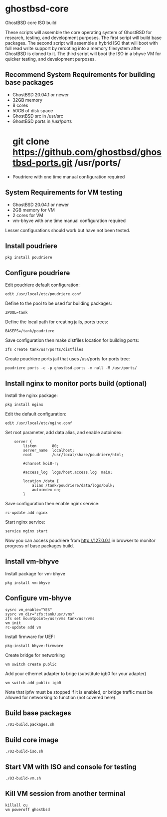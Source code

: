 # ghostbsd-core
GhostBSD core ISO build

These scripts will assemble the core operating system of GhostBSD for research, testing, and development purposes.  The first script will build base packages.  The second script will assemble a hybrid ISO that will boot with full read write support by rerooting into a memory filesystem after GhostBSD is cloned to it.  The third script will boot the ISO in a bhyve VM for quicker testing, and development purposes.  

## Recommend System Requirements for building base packages

* GhostBSD 20.04.1 or newer
* 32GB memory
* 8 cores
* 50GB of disk space
* GhostBSD src in /usr/src
* GhostBSD ports in /usr/ports
    # git clone https://github.com/ghostbsd/ghostbsd-ports.git /usr/ports/
* Poudriere with one time manual configuration required

## System Requirements for VM testing

* GhostBSD 20.04.1 or newer
* 2GB memory for VM
* 2 cores for VM
* vm-bhyve with one time manual configuration required

Lesser configurations should work but have not been tested.

## Install poudriere

```
pkg install poudriere
```

## Configure poudriere

Edit poudriere default configuration:

```
edit /usr/local/etc/poudriere.conf
```

Define to the pool to be used for building packages:

```
ZPOOL=tank
```

Define the local path for creating jails, ports trees:

```
BASEFS=/tank/poudriere
```

Save configuration then make distfiles location for building ports:

```
zfs create tank/usr/ports/distfiles
```

Create poudriere ports jail that uses /usr/ports for ports tree:
```
poudriere ports -c -p ghostbsd-ports -m null -M /usr/ports/
```

## Install nginx to monitor ports build (optional)

Install the nginx package:

```
pkg install nginx
```

Edit the default configuration:

```
edit /usr/local/etc/nginx.conf
```

Set root parameter, add data alias, and enable autoindex:

```
    server {
        listen       80;
        server_name  localhost;
        root         /usr/local/share/poudriere/html;

        #charset koi8-r;

        #access_log  logs/host.access.log  main;

        location /data {
            alias /tank/poudriere/data/logs/bulk;
            autoindex on;
        }
```

Save configuration then enable nginx service:

```
rc-update add nginx
```

Start nginx service:

```
service nginx start
```

Now you can access poudriere from http://127.0.0.1 in browser to monitor progress of base packages build.

## Install vm-bhyve

Install package for vm-bhyve
```
pkg install vm-bhyve
```

## Configure vm-bhyve
```
sysrc vm_enable="YES"
sysrc vm_dir="zfs:tank/usr/vms"
zfs set mountpoint=/usr/vms tank/usr/vms
vm init
rc-update add vm
```

Install firmware for UEFI
```
pkg-install bhyve-firmware
```

Create bridge for networking
```
vm switch create public
```

Add your ethernet adapter to brige (substitute igb0 for your adapter)

```
vm switch add public igb0
```

Note that ipfw must be stopped if it is enabled, or bridge traffic must be allowed for networking to function (not covered here).  

## Build base packages
```
./01-build.packages.sh
```

## Build core image
```
./02-build-iso.sh
```

## Start VM with ISO and console for testing
```
./03-build-vm.sh
```

## Kill VM session from another terminal
```
killall cu
vm poweroff ghostbsd
```
